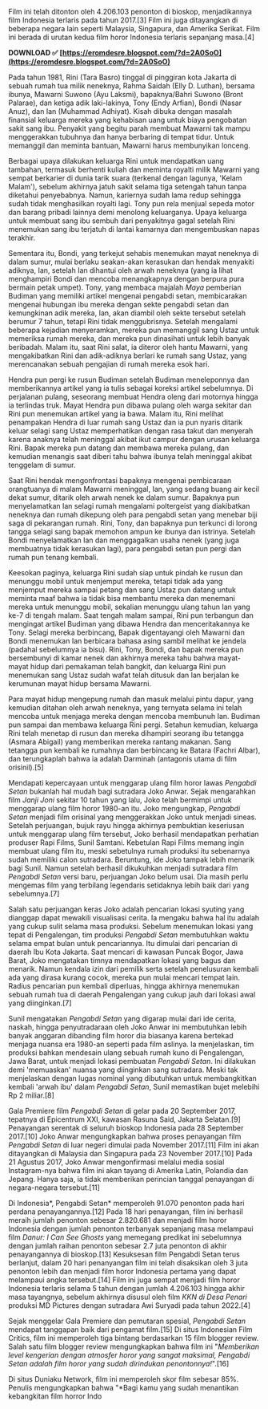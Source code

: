 
 
Film ini telah ditonton oleh 4.206.103 penonton di bioskop, menjadikannya film Indonesia terlaris pada tahun 2017.[3] Film ini juga ditayangkan di beberapa negara lain seperti Malaysia, Singapura, dan Amerika Serikat. Film ini berada di urutan kedua film horor Indonesia terlaris sepanjang masa.[4]
 
**DOWNLOAD ✅ [https://eromdesre.blogspot.com/?d=2A0SoO](https://eromdesre.blogspot.com/?d=2A0SoO)**


 
Pada tahun 1981, Rini (Tara Basro) tinggal di pinggiran kota Jakarta di sebuah rumah tua milik neneknya, Rahma Saidah (Elly D. Luthan), bersama ibunya, Mawarni Suwono (Ayu Laksmi), bapaknya/Bahri Suwono (Bront Palarae), dan ketiga adik laki-lakinya, Tony (Endy Arfian), Bondi (Nasar Anuz), dan Ian (Muhammad Adhiyat). Kisah dibuka dengan masalah finansial keluarga mereka yang kehabisan uang untuk biaya pengobatan sakit sang ibu. Penyakit yang begitu parah membuat Mawarni tak mampu menggerakkan tubuhnya dan hanya berbaring di tempat tidur. Untuk memanggil dan meminta bantuan, Mawarni harus membunyikan lonceng.
 
Berbagai upaya dilakukan keluarga Rini untuk mendapatkan uang tambahan, termasuk berhenti kuliah dan meminta royalti milik Mawarni yang sempat berkarier di dunia tarik suara (terkenal dengan lagunya, 'Kelam Malam'), sebelum akhirnya jatuh sakit selama tiga setengah tahun tanpa diketahui penyebabnya. Namun, kariernya sudah lama redup sehingga sudah tidak menghasilkan royalti lagi. Tony pun rela menjual sepeda motor dan barang pribadi lainnya demi menolong keluarganya. Upaya keluarga untuk membuat sang ibu sembuh dari penyakitnya gagal setelah Rini menemukan sang ibu terjatuh di lantai kamarnya dan mengembuskan napas terakhir.
 
Sementara itu, Bondi, yang terkejut sehabis menemukan mayat neneknya di dalam sumur, mulai berlaku seakan-akan kerasukan dan hendak menyakiti adiknya, Ian, setelah Ian dihantui oleh arwah neneknya (yang ia lihat menghampiri Bondi dan mencoba menangkapnya dengan berpura pura bermain petak umpet). Tony, yang membaca majalah *Maya* pemberian Budiman yang memiliki artikel mengenai pengabdi setan, membicarakan mengenai hubungan ibu mereka dengan sekte pengabdi setan dan kemungkinan adik mereka, Ian, akan diambil oleh sekte tersebut setelah berumur 7 tahun, tetapi Rini tidak menggubrisnya. Setelah mengalami beberapa kejadian menyeramkan, mereka pun memanggil sang Ustaz untuk memeriksa rumah mereka, dan mereka pun dinasihati untuk lebih banyak beribadah. Malam itu, saat Rini salat, ia diteror oleh hantu Mawarni, yang mengakibatkan Rini dan adik-adiknya berlari ke rumah sang Ustaz, yang merencanakan sebuah pengajian di rumah mereka esok hari.
 
Hendra pun pergi ke rusun Budiman setelah Budiman meneleponnya dan memberikannya artikel yang ia tulis sebagai koreksi artikel sebelumnya. Di perjalanan pulang, seseorang membuat Hendra oleng dari motornya hingga ia terlindas truk. Mayat Hendra pun dibawa pulang oleh warga sekitar dan Rini pun menemukan artikel yang ia bawa. Malam itu, Rini melihat penampakan Hendra di luar rumah sang Ustaz dan ia pun nyaris ditarik keluar selagi sang Ustaz memperhatikan dengan rasa takut dan menyerah karena anaknya telah meninggal akibat ikut campur dengan urusan keluarga Rini. Bapak mereka pun datang dan membawa mereka pulang, dan kemudian menangis saat diberi tahu bahwa ibunya telah meninggal akibat tenggelam di sumur.

Saat Rini hendak mengonfrontasi bapaknya mengenai pembicaraan orangtuanya di malam Mawarni meninggal, Ian, yang sedang buang air kecil dekat sumur, ditarik oleh arwah nenek ke dalam sumur. Bapaknya pun menyelamatkan Ian selagi rumah mengalami poltergeist yang diakibatkan neneknya dan rumah dikepung oleh para pengabdi setan yang menebar biji saga di pekarangan rumah. Rini, Tony, dan bapaknya pun terkunci di lorong tangga selagi sang bapak memohon ampun ke ibunya dan istrinya. Setelah Bondi menyelamatkan Ian dan menggagalkan usaha nenek (yang juga membuatnya tidak kerasukan lagi), para pengabdi setan pun pergi dan rumah pun tenang kembali.
 
Keesokan paginya, keluarga Rini sudah siap untuk pindah ke rusun dan menunggu mobil untuk menjemput mereka, tetapi tidak ada yang menjemput mereka sampai petang dan sang Ustaz pun datang untuk meminta maaf bahwa ia tidak bisa membantu mereka dan menemani mereka untuk menunggu mobil, sekalian menunggu ulang tahun Ian yang ke-7 di tengah malam. Saat tengah malam sampai, Rini pun terbangun dan mengingat artikel Budiman yang dibawa Hendra dan menceritakannya ke Tony. Selagi mereka berbincang, Bapak digentayangi oleh Mawarni dan Bondi menemukan Ian berbicara bahasa asing sambil melihat ke jendela (padahal sebelumnya ia bisu). Rini, Tony, Bondi, dan bapak mereka pun bersembunyi di kamar nenek dan akhirnya mereka tahu bahwa mayat-mayat hidup dari pemakaman telah bangkit, dan keluarga Rini pun menemukan sang Ustaz sudah wafat telah ditusuk dan Ian berjalan ke kerumunan mayat hidup bersama Mawarni.
 
Para mayat hidup mengepung rumah dan masuk melalui pintu dapur, yang kemudian ditahan oleh arwah neneknya, yang ternyata selama ini telah mencoba untuk menjaga mereka dengan mencoba membunuh Ian. Budiman pun sampai dan membawa keluarga Rini pergi. Setahun kemudian, keluarga Rini telah menetap di rusun dan mereka dihampiri seorang ibu tetangga (Asmara Abigail) yang memberikan mereka rantang makanan. Sang tetangga pun kembali ke rumahnya dan berbincang ke Batara (Fachri Albar), dan terungkaplah bahwa ia adalah Darminah (antagonis utama di film orisinil).[5]
 
Mendapati kepercayaan untuk menggarap ulang film horor lawas *Pengabdi Setan* bukanlah hal mudah bagi sutradara Joko Anwar. Sejak mengarahkan film *Janji Joni* sekitar 10 tahun yang lalu, Joko telah bermimpi untuk menggarap ulang film horor 1980-an itu. Joko mengungkap, *Pengabdi Setan* menjadi film orisinal yang menggerakkan Joko untuk menjadi sineas. Setelah perjuangan, bujuk rayu hingga akhirnya pembuktian keseriusan untuk menggarap ulang film tersebut, Joko berhasil mendapatkan perhatian produser Rapi Films, Sunil Samtani. Kebetulan Rapi Films memang ingin membuat ulang film itu, meski sebetulnya rumah produksi itu sebenarnya sudah memiliki calon sutradara. Beruntung, ide Joko tampak lebih menarik bagi Sunil. Namun setelah berhasil dikukuhkan menjadi sutradara film *Pengabdi Setan* versi baru, perjuangan Joko belum usai. Dia masih perlu mengemas film yang terbilang legendaris setidaknya lebih baik dari yang sebelumnya.[7]
 
Salah satu perjuangan keras Joko adalah pencarian lokasi syuting yang dianggap dapat mewakili visualisasi cerita. Ia mengaku bahwa hal itu adalah yang cukup sulit selama masa produksi. Sebelum menemukan lokasi yang tepat di Pengalengan, tim produksi *Pengabdi Setan* membutuhkan waktu selama empat bulan untuk pencariannya. Itu dimulai dari pencarian di daerah Ibu Kota Jakarta. Saat mencari di kawasan Puncak Bogor, Jawa Barat, Joko mengatakan timnya mendapatkan lokasi yang bagus dan menarik. Namun kendala izin dari pemilik serta setelah penelusuran kembali ada yang dirasa kurang cocok, mereka pun mulai mencari tempat lain. Radius pencarian pun kembali diperluas, hingga akhirnya menemukan sebuah rumah tua di daerah Pengalengan yang cukup jauh dari lokasi awal yang diinginkan.[7]
 
Sunil mengatakan *Pengabdi Setan* yang digarap mulai dari ide cerita, naskah, hingga penyutradaraan oleh Joko Anwar ini membutuhkan lebih banyak anggaran dibanding film horor dia biasanya karena bertekad menjaga nuansa era 1980-an seperti pada film aslinya. Ia menjelaskan, tim produksi bahkan mendesain ulang sebuah rumah kuno di Pengalengan, Jawa Barat, untuk menjadi lokasi pembuatan *Pengabdi Setan*. Ini dilakukan demi 'memuaskan' nuansa yang diinginkan sang sutradara. Meski tak menjelaskan dengan lugas nominal yang dibutuhkan untuk membangkitkan kembali 'arwah ibu' dalam *Pengabdi Setan*, Sunil memastikan bujet melebihi Rp 2 miliar.[8]
 
Gala Premiere film *Pengabdi Setan* di gelar pada 20 September 2017, tepatnya di Epicentrum XXI, kawasan Rasuna Said, Jakarta Selatan.[9] Penayangan serentak di seluruh bioskop Indonesia pada 28 September 2017.[10] Joko Anwar mengungkapkan bahwa proses penayangan film *Pengabdi Setan* di luar negeri dimulai pada November 2017.[11] Film ini akan ditayangkan di Malaysia dan Singapura pada 23 November 2017.[10] Pada 21 Agustus 2017, Joko Anwar mengonfirmasi melalui media sosial Instagram-nya bahwa film ini akan tayang di Amerika Latin, Polandia dan Jepang. Hanya saja, ia tidak memberikan perincian tanggal penayangan di negara-negara tersebut.[11]
 
Di Indonesia*, Pengabdi Setan* memperoleh 91.070 penonton pada hari perdana penayangannya.[12] Pada 18 hari penayangan, film ini berhasil meraih jumlah penonton sebesar 2.820.681 dan menjadi film horor Indonesia dengan jumlah penonton terbanyak sepanjang masa melampaui film *Danur: I Can See Ghosts* yang memegang predikat ini sebelumnya dengan jumlah raihan penonton sebesar 2.7 juta penonton di akhir penayangannya di bioskop.[13] Kesuksesan film Pengabdi Setan terus berlanjut, dalam 20 hari penanyangan film ini telah disaksikan oleh 3 juta penonton lebih dan menjadi film horor Indonesia pertama yang dapat melampaui angka tersebut.[14] Film ini juga sempat menjadi film horor Indonesia terlaris selama 5 tahun dengan jumlah 4.206.103 hingga akhir masa tayangnya, sebelum akhirnya disusul oleh film *KKN di Desa Penari* produksi MD Pictures dengan sutradara Awi Suryadi pada tahun 2022.[4]
 
Sejak menggelar Gala Premiere dan pemutaran spesial, *Pengabdi Setan* mendapat tanggapan baik dari pengamat film.[15] Di situs Indonesian Film Critics, film ini memperoleh tiga bintang berdasarkan 15 film blogger review. Salah satu film blogger review mengungkapkan bahwa film ini "*Memberikan level kengerian dengan atmosfer horor yang sangat maksimal, Pengabdi Setan adalah film horor yang sudah dirindukan penontonnya!*".[16]
 
Di situs Duniaku Network, film ini memperoleh skor film sebesar 85%. Penulis mengungkapkan bahwa "*Bagi kamu yang sudah menantikan kebangkitan film horror Indo